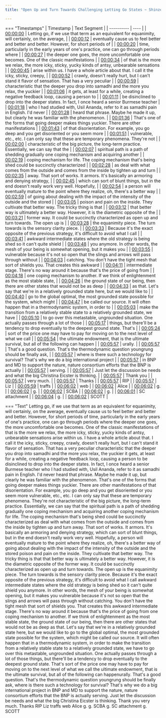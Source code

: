 ```yaml
---
title: "Open Up and Turn Towards Challenging Letting Go States ~ Shinzen Young"

---
```

=== "Timestamps"
    | Timestamp | Text Segment |
    | ---------- | ----  |
    | [00:00:00](https://www.youtube.com/watch?v=oTcGmoaLyv0&t=0) |  Letting go, if we use that term as an equivalent for equanimity, will certainly, on the average, |
    | [00:00:12](https://www.youtube.com/watch?v=oTcGmoaLyv0&t=12) |  eventually cause us to feel better and better and better. However, for short periods of |
    | [00:00:20](https://www.youtube.com/watch?v=oTcGmoaLyv0&t=20) |  time, particularly in the early years of one's practice, one can go through periods where |
    | [00:00:27](https://www.youtube.com/watch?v=oTcGmoaLyv0&t=27) |  the deeper one goes, the more uncomfortable one becomes. One of the classic manifestations |
    | [00:00:34](https://www.youtube.com/watch?v=oTcGmoaLyv0&t=34) |  of that is the more we relax, the more icky, sticky, yucky kinds of antsy, unbearable sensations |
    | [00:00:45](https://www.youtube.com/watch?v=oTcGmoaLyv0&t=45) |  arise within us. I have a whole article about that. I call it the icky, sticky, creepy, |
    | [00:00:52](https://www.youtube.com/watch?v=oTcGmoaLyv0&t=52) |  crawly, doesn't really hurt, but I can't stand it flavor of sensation. That has a very peculiar |
    | [00:00:59](https://www.youtube.com/watch?v=oTcGmoaLyv0&t=59) |  characteristic that the deeper you drop into samadhi and the more you relax, the yuckier |
    | [00:01:06](https://www.youtube.com/watch?v=oTcGmoaLyv0&t=66) |  it gets, at least for a while, creating a negative feedback loop, causing a person to |
    | [00:01:11](https://www.youtube.com/watch?v=oTcGmoaLyv0&t=71) |  be disinclined to drop into the deeper states. In fact, I once heard a senior Burmese teacher |
    | [00:01:18](https://www.youtube.com/watch?v=oTcGmoaLyv0&t=78) |  who I had studied with, Usil Ananda, refer to it as samadhi pain in English. I'd never |
    | [00:01:28](https://www.youtube.com/watch?v=oTcGmoaLyv0&t=88) |  heard that phrase. Maybe he made it up, but clearly he was familiar with the phenomenon. |
    | [00:01:36](https://www.youtube.com/watch?v=oTcGmoaLyv0&t=96) |  That's one of the forms that going deeper makes things yuckier. There are other manifestations |
    | [00:01:43](https://www.youtube.com/watch?v=oTcGmoaLyv0&t=103) |  of that disorientation. For example, you go deep and you get disoriented or you seem more |
    | [00:01:51](https://www.youtube.com/watch?v=oTcGmoaLyv0&t=111) |  vulnerable, etc., etc. I can only say that these are temporary phenomena. They're not |
    | [00:02:00](https://www.youtube.com/watch?v=oTcGmoaLyv0&t=120) |  characteristic of the big picture, the long-term practice. Essentially, we can say that the |
    | [00:02:07](https://www.youtube.com/watch?v=oTcGmoaLyv0&t=127) |  spiritual path is a path of shedding gradually one coping mechanism and acquiring another |
    | [00:02:19](https://www.youtube.com/watch?v=oTcGmoaLyv0&t=139) |  coping mechanism for life. The coping mechanism that's being shed could be succinctly characterized |
    | [00:02:28](https://www.youtube.com/watch?v=oTcGmoaLyv0&t=148) |  as deal with what comes from the outside and comes from the inside by tighten up and turn |
    | [00:02:35](https://www.youtube.com/watch?v=oTcGmoaLyv0&t=155) |  away. That sort of works. It armors. It's basically an armoring and denying strategy, |
    | [00:02:45](https://www.youtube.com/watch?v=oTcGmoaLyv0&t=165) |  which can sort of blunt things, but in the end doesn't really work very well. Hopefully, |
    | [00:02:54](https://www.youtube.com/watch?v=oTcGmoaLyv0&t=174) |  a person will eventually mature to the point where they realize, oh, there's a better way |
    | [00:02:59](https://www.youtube.com/watch?v=oTcGmoaLyv0&t=179) |  of going about dealing with the impact of the intensity of the outside and the stored |
    | [00:03:05](https://www.youtube.com/watch?v=oTcGmoaLyv0&t=185) |  poison and pain on the inside. They cultivate that better way. The tricky thing is that |
    | [00:03:12](https://www.youtube.com/watch?v=oTcGmoaLyv0&t=192) |  that better way is ultimately a better way. However, it is the diametric opposite of the |
    | [00:03:21](https://www.youtube.com/watch?v=oTcGmoaLyv0&t=201) |  former way. It could be succinctly characterized as open up and turn towards. The open up is |
    | [00:03:28](https://www.youtube.com/watch?v=oTcGmoaLyv0&t=208) |  the equanimity piece. The turn towards is the sensory clarity piece. |
    | [00:03:33](https://www.youtube.com/watch?v=oTcGmoaLyv0&t=213) |  Because it's the exact opposite of the previous strategy, it's difficult to avoid what I call |
    | [00:03:41](https://www.youtube.com/watch?v=oTcGmoaLyv0&t=221) |  awkward intermediate states where the old strategy is being shed so it can't quite shield |
    | [00:03:48](https://www.youtube.com/watch?v=oTcGmoaLyv0&t=228) |  you anymore. In other words, the mesh of your being is somewhat opening, but it makes you |
    | [00:03:55](https://www.youtube.com/watch?v=oTcGmoaLyv0&t=235) |  vulnerable because it's not so open that the slings and arrows will pass through without |
    | [00:04:03](https://www.youtube.com/watch?v=oTcGmoaLyv0&t=243) |  catching. You don't have the tight mesh that sort of shields you. That creates this awkward |
    | [00:04:11](https://www.youtube.com/watch?v=oTcGmoaLyv0&t=251) |  intermediate stage. There's no way around it because that's the price of going from |
    | [00:04:18](https://www.youtube.com/watch?v=oTcGmoaLyv0&t=258) |  one coping mechanism to another. If we think of enlightenment as the most stable state, |
    | [00:04:26](https://www.youtube.com/watch?v=oTcGmoaLyv0&t=266) |  the ground state of our being, then there are other states that would not be as deep |
    | [00:04:33](https://www.youtube.com/watch?v=oTcGmoaLyv0&t=273) |  as that. Let's say that we're in a relatively grounded state here, but we would like to |
    | [00:04:40](https://www.youtube.com/watch?v=oTcGmoaLyv0&t=280) |  go to the global optimal, the most grounded state possible for the system, which might |
    | [00:04:47](https://www.youtube.com/watch?v=oTcGmoaLyv0&t=287) |  be called our source. It will often happen that in a thermodynamic system, in order to |
    | [00:05:03](https://www.youtube.com/watch?v=oTcGmoaLyv0&t=303) |  make the transition from a relatively stable state to a relatively grounded state, we have |
    | [00:05:10](https://www.youtube.com/watch?v=oTcGmoaLyv0&t=310) |  to go over this metastable, ungrounded situation. One actually passes through a lot of those |
    | [00:05:17](https://www.youtube.com/watch?v=oTcGmoaLyv0&t=317) |  things, but there'll be a tendency to drop eventually to the deepest ground state. That's |
    | [00:05:24](https://www.youtube.com/watch?v=oTcGmoaLyv0&t=324) |  sort of the price one may have to pay for moving on to the next level of what we call |
    | [00:05:54](https://www.youtube.com/watch?v=oTcGmoaLyv0&t=354) |  the ultimate endowment, that is the ultimate survival, but all of the following can happen |
    | [00:05:57](https://www.youtube.com/watch?v=oTcGmoaLyv0&t=357) | urally. |
    | [00:05:57](https://www.youtube.com/watch?v=oTcGmoaLyv0&t=357) |  That's a good question. That's the thermodynamic question youngrung should be finally ask, |
    | [00:05:57](https://www.youtube.com/watch?v=oTcGmoaLyv0&t=357) |  where is there such a technology for survival? That's why we do a big international project |
    | [00:05:57](https://www.youtube.com/watch?v=oTcGmoaLyv0&t=357) |  in BNP and MD to support the nature, nature consortium efforts that the BNP is actually |
    | [00:05:57](https://www.youtube.com/watch?v=oTcGmoaLyv0&t=357) |  serving. |
    | [00:05:57](https://www.youtube.com/watch?v=oTcGmoaLyv0&t=357) |  Just let the discussion be needs and what the big Christina Eicster is thinking. |
    | [00:05:57](https://www.youtube.com/watch?v=oTcGmoaLyv0&t=357) |  Thank you |
    | [00:05:57](https://www.youtube.com/watch?v=oTcGmoaLyv0&t=357) |  very much. |
    | [00:05:57](https://www.youtube.com/watch?v=oTcGmoaLyv0&t=357) |  Thanks |
    | [00:05:57](https://www.youtube.com/watch?v=oTcGmoaLyv0&t=357) |  RIP |
    | [00:05:57](https://www.youtube.com/watch?v=oTcGmoaLyv0&t=357) |  Liz |
    | [00:05:59](https://www.youtube.com/watch?v=oTcGmoaLyv0&t=359) |  traffs |
    | [00:06:02](https://www.youtube.com/watch?v=oTcGmoaLyv0&t=362) |  web |
    | [00:06:02](https://www.youtube.com/watch?v=oTcGmoaLyv0&t=362) |  Alice |
    | [00:06:02](https://www.youtube.com/watch?v=oTcGmoaLyv0&t=362) |  g. |
    | [00:06:02](https://www.youtube.com/watch?v=oTcGmoaLyv0&t=362) |  g. |
    | [00:06:02](https://www.youtube.com/watch?v=oTcGmoaLyv0&t=362) |  SCBA |
    | [00:06:02](https://www.youtube.com/watch?v=oTcGmoaLyv0&t=362) |  g. |
    | [00:06:01](https://www.youtube.com/watch?v=oTcGmoaLyv0&t=361) |  SC attachment |
    | [00:06:04](https://www.youtube.com/watch?v=oTcGmoaLyv0&t=364) |  g. |
    | [00:06:02](https://www.youtube.com/watch?v=oTcGmoaLyv0&t=362) |  SCOTT |

=== "Text"
     Letting go, if we use that term as an equivalent for equanimity, will certainly, on the average, eventually cause us to feel better and better and better. However, for short periods of time, particularly in the early years of one's practice, one can go through periods where the deeper one goes, the more uncomfortable one becomes. One of the classic manifestations of that is the more we relax, the more icky, sticky, yucky kinds of antsy, unbearable sensations arise within us. I have a whole article about that. I call it the icky, sticky, creepy, crawly, doesn't really hurt, but I can't stand it flavor of sensation. That has a very peculiar characteristic that the deeper you drop into samadhi and the more you relax, the yuckier it gets, at least for a while, creating a negative feedback loop, causing a person to be disinclined to drop into the deeper states. In fact, I once heard a senior Burmese teacher who I had studied with, Usil Ananda, refer to it as samadhi pain in English. I'd never heard that phrase. Maybe he made it up, but clearly he was familiar with the phenomenon. That's one of the forms that going deeper makes things yuckier. There are other manifestations of that disorientation. For example, you go deep and you get disoriented or you seem more vulnerable, etc., etc. I can only say that these are temporary phenomena. They're not characteristic of the big picture, the long-term practice. Essentially, we can say that the spiritual path is a path of shedding gradually one coping mechanism and acquiring another coping mechanism for life. The coping mechanism that's being shed could be succinctly characterized as deal with what comes from the outside and comes from the inside by tighten up and turn away. That sort of works. It armors. It's basically an armoring and denying strategy, which can sort of blunt things, but in the end doesn't really work very well. Hopefully, a person will eventually mature to the point where they realize, oh, there's a better way of going about dealing with the impact of the intensity of the outside and the stored poison and pain on the inside. They cultivate that better way. The tricky thing is that that better way is ultimately a better way. However, it is the diametric opposite of the former way. It could be succinctly characterized as open up and turn towards. The open up is the equanimity piece. The turn towards is the sensory clarity piece. Because it's the exact opposite of the previous strategy, it's difficult to avoid what I call awkward intermediate states where the old strategy is being shed so it can't quite shield you anymore. In other words, the mesh of your being is somewhat opening, but it makes you vulnerable because it's not so open that the slings and arrows will pass through without catching. You don't have the tight mesh that sort of shields you. That creates this awkward intermediate stage. There's no way around it because that's the price of going from one coping mechanism to another. If we think of enlightenment as the most stable state, the ground state of our being, then there are other states that would not be as deep as that. Let's say that we're in a relatively grounded state here, but we would like to go to the global optimal, the most grounded state possible for the system, which might be called our source. It will often happen that in a thermodynamic system, in order to make the transition from a relatively stable state to a relatively grounded state, we have to go over this metastable, ungrounded situation. One actually passes through a lot of those things, but there'll be a tendency to drop eventually to the deepest ground state. That's sort of the price one may have to pay for moving on to the next level of what we call the ultimate endowment, that is the ultimate survival, but all of the following can happenurally. That's a good question. That's the thermodynamic question youngrung should be finally ask, where is there such a technology for survival? That's why we do a big international project in BNP and MD to support the nature, nature consortium efforts that the BNP is actually serving. Just let the discussion be needs and what the big Christina Eicster is thinking. Thank you very much. Thanks RIP Liz traffs web Alice g. g. SCBA g. SC attachment g. SCOTT